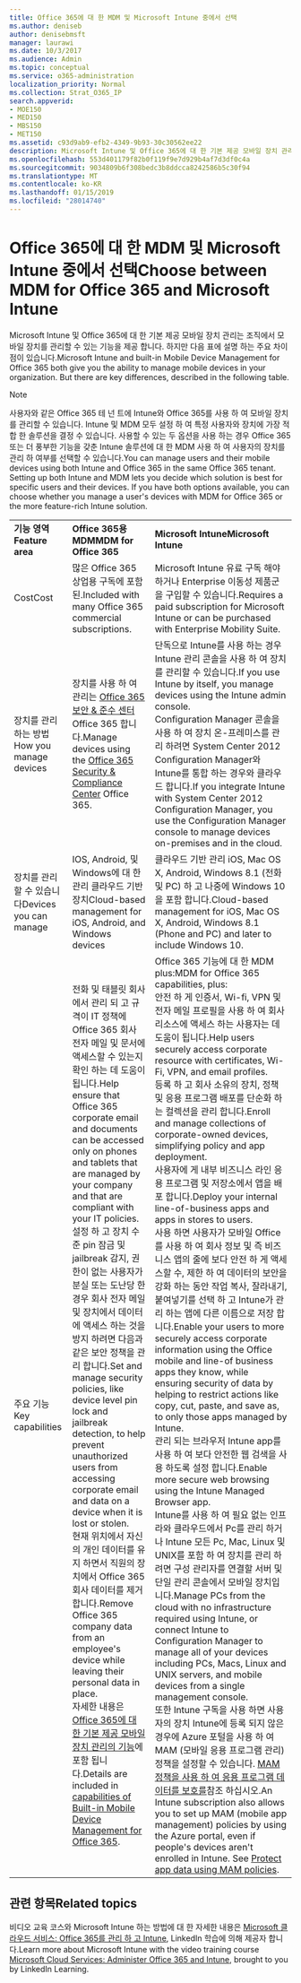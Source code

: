 ```yaml
---
title: Office 365에 대 한 MDM 및 Microsoft Intune 중에서 선택
ms.author: deniseb
author: denisebmsft
manager: laurawi
ms.date: 10/3/2017
ms.audience: Admin
ms.topic: conceptual
ms.service: o365-administration
localization_priority: Normal
ms.collection: Strat_O365_IP
search.appverid:
- MOE150
- MED150
- MBS150
- MET150
ms.assetid: c93d9ab9-efb2-4349-9b93-30c30562ee22
description: Microsoft Intune 및 Office 365에 대 한 기본 제공 모바일 장치 관리는 조직에서 모바일 장치를 관리할 수 있는 기능을 제공 합니다. 하지만이 항목에서 설명 하는 주요 차이점이 있습니다.
ms.openlocfilehash: 553d401179f82b0f119f9e7d929b4af7d3df0c4a
ms.sourcegitcommit: 9034809b6f308bedc3b8ddcca8242586b5c30f94
ms.translationtype: MT
ms.contentlocale: ko-KR
ms.lasthandoff: 01/15/2019
ms.locfileid: "28014740"
---
```

# <a name="choose-between-mdm-for-office-365-and-microsoft-intune"></a><span data-ttu-id="dfd81-104">Office 365에 대 한 MDM 및 Microsoft Intune 중에서 선택</span><span class="sxs-lookup"><span data-stu-id="dfd81-104">Choose between MDM for Office 365 and Microsoft Intune</span></span>

<span data-ttu-id="dfd81-p102">Microsoft Intune 및 Office 365에 대 한 기본 제공 모바일 장치 관리는 조직에서 모바일 장치를 관리할 수 있는 기능을 제공 합니다. 하지만 다음 표에 설명 하는 주요 차이점이 있습니다.</span><span class="sxs-lookup"><span data-stu-id="dfd81-p102">Microsoft Intune and built-in Mobile Device Management for Office 365 both give you the ability to manage mobile devices in your organization. But there are key differences, described in the following table.</span></span>
  
> [!NOTE]
> <span data-ttu-id="dfd81-p103">사용자와 같은 Office 365 테 넌 트에 Intune와 Office 365를 사용 하 여 모바일 장치를 관리할 수 있습니다. Intune 및 MDM 모두 설정 하 여 특정 사용자와 장치에 가장 적합 한 솔루션을 결정 수 있습니다. 사용할 수 있는 두 옵션을 사용 하는 경우 Office 365 또는 더 풍부한 기능을 갖춘 Intune 솔루션에 대 한 MDM 사용 하 여 사용자의 장치를 관리 하 여부를 선택할 수 있습니다.</span><span class="sxs-lookup"><span data-stu-id="dfd81-p103">You can manage users and their mobile devices using both Intune and Office 365 in the same Office 365 tenant. Setting up both Intune and MDM lets you decide which solution is best for specific users and their devices. If you have both options available, you can choose whether you manage a user's devices with MDM for Office 365 or the more feature-rich Intune solution.</span></span> 
  
||||
|:-----|:-----|:-----|
|<span data-ttu-id="dfd81-110">**기능 영역**</span><span class="sxs-lookup"><span data-stu-id="dfd81-110">**Feature area**</span></span> <br/> |<span data-ttu-id="dfd81-111">**Office 365용 MDM**</span><span class="sxs-lookup"><span data-stu-id="dfd81-111">**MDM for Office 365**</span></span> <br/> |<span data-ttu-id="dfd81-112">**Microsoft Intune**</span><span class="sxs-lookup"><span data-stu-id="dfd81-112">**Microsoft Intune**</span></span> <br/> |
|<span data-ttu-id="dfd81-113">Cost</span><span class="sxs-lookup"><span data-stu-id="dfd81-113">Cost</span></span>  <br/> |<span data-ttu-id="dfd81-114">많은 Office 365 상업용 구독에 포함 된.</span><span class="sxs-lookup"><span data-stu-id="dfd81-114">Included with many Office 365 commercial subscriptions.</span></span>  <br/> |<span data-ttu-id="dfd81-115">Microsoft Intune 유료 구독 해야 하거나 Enterprise 이동성 제품군을 구입할 수 있습니다.</span><span class="sxs-lookup"><span data-stu-id="dfd81-115">Requires a paid subscription for Microsoft Intune or can be purchased with Enterprise Mobility Suite.</span></span>  <br/> |
|<span data-ttu-id="dfd81-116">장치를 관리 하는 방법</span><span class="sxs-lookup"><span data-stu-id="dfd81-116">How you manage devices</span></span>  <br/> |<span data-ttu-id="dfd81-117">장치를 사용 하 여 관리는 [Office 365 보안 &amp; 준수 센터](https://protection.office.com) Office 365 합니다.</span><span class="sxs-lookup"><span data-stu-id="dfd81-117">Manage devices using the [Office 365 Security &amp; Compliance Center](https://protection.office.com) Office 365.</span></span>  <br/> |<span data-ttu-id="dfd81-118">단독으로 Intune를 사용 하는 경우 Intune 관리 콘솔을 사용 하 여 장치를 관리할 수 있습니다.</span><span class="sxs-lookup"><span data-stu-id="dfd81-118">If you use Intune by itself, you manage devices using the Intune admin console.</span></span>  <br/> <span data-ttu-id="dfd81-119">Configuration Manager 콘솔을 사용 하 여 장치 온-프레미스를 관리 하려면 System Center 2012 Configuration Manager와 Intune를 통합 하는 경우와 클라우드 합니다.</span><span class="sxs-lookup"><span data-stu-id="dfd81-119">If you integrate Intune with System Center 2012 Configuration Manager, you use the Configuration Manager console to manage devices on-premises and in the cloud.</span></span>  <br/> |
|<span data-ttu-id="dfd81-120">장치를 관리할 수 있습니다</span><span class="sxs-lookup"><span data-stu-id="dfd81-120">Devices you can manage</span></span>  <br/> |<span data-ttu-id="dfd81-121">IOS, Android, 및 Windows에 대 한 관리 클라우드 기반 장치</span><span class="sxs-lookup"><span data-stu-id="dfd81-121">Cloud-based management for iOS, Android, and Windows devices</span></span>  <br/> |<span data-ttu-id="dfd81-122">클라우드 기반 관리 iOS, Mac OS X, Android, Windows 8.1 (전화 및 PC) 하 고 나중에 Windows 10을 포함 합니다.</span><span class="sxs-lookup"><span data-stu-id="dfd81-122">Cloud-based management for iOS, Mac OS X, Android, Windows 8.1 (Phone and PC) and later to include Windows 10.</span></span> <br/> |
|<span data-ttu-id="dfd81-123">주요 기능</span><span class="sxs-lookup"><span data-stu-id="dfd81-123">Key capabilities</span></span>  <br/> |<span data-ttu-id="dfd81-124">전화 및 태블릿 회사에서 관리 되 고 규격이 IT 정책에 Office 365 회사 전자 메일 및 문서에 액세스할 수 있는지 확인 하는 데 도움이 됩니다.</span><span class="sxs-lookup"><span data-stu-id="dfd81-124">Help ensure that Office 365 corporate email and documents can be accessed only on phones and tablets that are managed by your company and that are compliant with your IT policies.</span></span>  <br/> <span data-ttu-id="dfd81-125">설정 하 고 장치 수준 pin 잠금 및 jailbreak 감지, 권한이 없는 사용자가 분실 또는 도난당 한 경우 회사 전자 메일 및 장치에서 데이터에 액세스 하는 것을 방지 하려면 다음과 같은 보안 정책을 관리 합니다.</span><span class="sxs-lookup"><span data-stu-id="dfd81-125">Set and manage security policies, like device level pin lock and jailbreak detection, to help prevent unauthorized users from accessing corporate email and data on a device when it is lost or stolen.</span></span>  <br/> <span data-ttu-id="dfd81-126">현재 위치에서 자신의 개인 데이터를 유지 하면서 직원의 장치에서 Office 365 회사 데이터를 제거 합니다.</span><span class="sxs-lookup"><span data-stu-id="dfd81-126">Remove Office 365 company data from an employee's device while leaving their personal data in place.</span></span>  <br/> <span data-ttu-id="dfd81-127">자세한 내용은 [Office 365에 대 한 기본 제공 모바일 장치 관리의 기능](https://support.office.com/article/a1da44e5-7475-4992-be91-9ccec25905b0)에 포함 됩니다.</span><span class="sxs-lookup"><span data-stu-id="dfd81-127">Details are included in [capabilities of Built-in Mobile Device Management for Office 365](https://support.office.com/article/a1da44e5-7475-4992-be91-9ccec25905b0).</span></span>  <br/> |<span data-ttu-id="dfd81-128">Office 365 기능에 대 한 MDM plus:</span><span class="sxs-lookup"><span data-stu-id="dfd81-128">MDM for Office 365 capabilities, plus:</span></span>  <br/> <span data-ttu-id="dfd81-129">안전 하 게 인증서, Wi-fi, VPN 및 전자 메일 프로필을 사용 하 여 회사 리소스에 액세스 하는 사용자는 데 도움이 됩니다.</span><span class="sxs-lookup"><span data-stu-id="dfd81-129">Help users securely access corporate resource with certificates, Wi-Fi, VPN, and email profiles.</span></span>  <br/> <span data-ttu-id="dfd81-130">등록 하 고 회사 소유의 장치, 정책 및 응용 프로그램 배포를 단순화 하는 컬렉션을 관리 합니다.</span><span class="sxs-lookup"><span data-stu-id="dfd81-130">Enroll and manage collections of corporate-owned devices, simplifying policy and app deployment.</span></span>  <br/> <span data-ttu-id="dfd81-131">사용자에 게 내부 비즈니스 라인 응용 프로그램 및 저장소에서 앱을 배포 합니다.</span><span class="sxs-lookup"><span data-stu-id="dfd81-131">Deploy your internal line-of-business apps and apps in stores to users.</span></span>  <br/> <span data-ttu-id="dfd81-132">사용 하면 사용자가 모바일 Office를 사용 하 여 회사 정보 및 즉 비즈니스 앱의 줄에 보다 안전 하 게 액세스할 수, 제한 하 여 데이터의 보안을 강화 하는 동안 작업 복사, 잘라내기, 붙여넣기를 선택 하 고 Intune가 관리 하는 앱에 다른 이름으로 저장 합니다.</span><span class="sxs-lookup"><span data-stu-id="dfd81-132">Enable your users to more securely access corporate information using the Office mobile and line-of business apps they know, while ensuring security of data by helping to restrict actions like copy, cut, paste, and save as, to only those apps managed by Intune.</span></span>  <br/> <span data-ttu-id="dfd81-133">관리 되는 브라우저 Intune app를 사용 하 여 보다 안전한 웹 검색을 사용 하도록 설정 합니다.</span><span class="sxs-lookup"><span data-stu-id="dfd81-133">Enable more secure web browsing using the Intune Managed Browser app.</span></span>  <br/> <span data-ttu-id="dfd81-134">Intune를 사용 하 여 필요 없는 인프라와 클라우드에서 Pc를 관리 하거나 Intune 모든 Pc, Mac, Linux 및 UNIX를 포함 하 여 장치를 관리 하려면 구성 관리자를 연결할 서버 및 단일 관리 콘솔에서 모바일 장치입니다.</span><span class="sxs-lookup"><span data-stu-id="dfd81-134">Manage PCs from the cloud with no infrastructure required using Intune, or connect Intune to Configuration Manager to manage all of your devices including PCs, Macs, Linux and UNIX servers, and mobile devices from a single management console.</span></span>  <br/> <span data-ttu-id="dfd81-p104">또한 Intune 구독을 사용 하면 사용자의 장치 Intune에 등록 되지 않은 경우에 Azure 포털을 사용 하 여 MAM (모바일 응용 프로그램 관리) 정책을 설정할 수 있습니다. [MAM 정책을 사용 하 여 응용 프로그램 데이터를 보호를](https://go.microsoft.com/fwlink/?LinkId=825439)참조 하십시오.</span><span class="sxs-lookup"><span data-stu-id="dfd81-p104">An Intune subscription also allows you to set up MAM (mobile app management) policies by using the Azure portal, even if people's devices aren't enrolled in Intune. See [Protect app data using MAM policies](https://go.microsoft.com/fwlink/?LinkId=825439).  </span></span><br/> |


## <a name="related-topics"></a><span data-ttu-id="dfd81-137">관련 항목</span><span class="sxs-lookup"><span data-stu-id="dfd81-137">Related topics</span></span>
   
<span data-ttu-id="dfd81-138">비디오 교육 코스와 Microsoft Intune 하는 방법에 대 한 자세한 내용은 [Microsoft 클라우드 서비스: Office 365를 관리 하 고 Intune](https://support.office.com/article/c1224e20-3d49-4f40-99ee-fd0991880376.aspx), LinkedIn 학습에 의해 제공자 합니다.</span><span class="sxs-lookup"><span data-stu-id="dfd81-138">Learn more about Microsoft Intune with the video training course [Microsoft Cloud Services: Administer Office 365 and Intune](https://support.office.com/article/c1224e20-3d49-4f40-99ee-fd0991880376.aspx), brought to you by LinkedIn Learning.</span></span>
  


